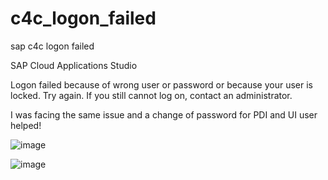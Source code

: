 # c4c_logon_failed
sap c4c logon failed 

SAP Cloud Applications Studio

Logon failed because of wrong user or password or because your user is locked. Try again. If you still cannot log on, contact an administrator.

I was facing the same issue and a change of password for PDI and UI user helped!

![image](https://user-images.githubusercontent.com/56394602/147130749-0073e8b1-cb83-4a95-8056-2e963486ba3f.png)

![image](https://user-images.githubusercontent.com/56394602/147130770-52449a9f-9b21-4b32-82cc-15f0f9c1e816.png)
